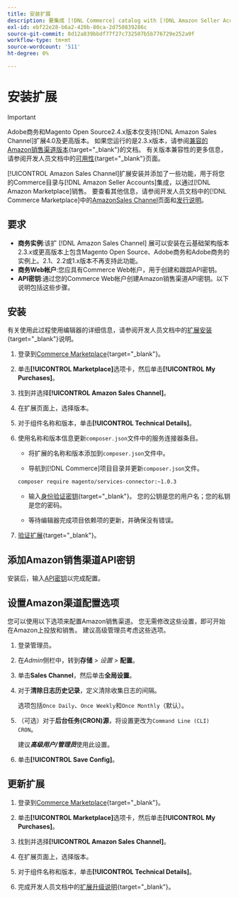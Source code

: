 ```yaml
---
title: 安装扩展
description: 要集成 [!DNL Commerce] catalog with [!DNL Amazon Seller Accounts] 并通过 [!DNL Amazon Marketplace]销售，请下载并安装AmazonSales Channel扩展。
exl-id: ebf22e28-b6a2-420b-80ca-2d750839286c
source-git-commit: 8d12a839bbdf77f27c732507b5b776729e252a9f
workflow-type: tm+mt
source-wordcount: '511'
ht-degree: 0%

---
```


# 安装扩展

>[!IMPORTANT]
>
>Adobe商务和Magento Open Source2.4.x版本仅支持[!DNL Amazon Sales Channel]扩展4.0及更高版本。 如果您运行的是2.3.x版本，请参阅[兼容的Amazon销售渠道版本](https://docs.magento.com/user-guide/v2.3/sales-channels/amazon/amazon-sales-channel.html){target=&quot;_blank&quot;}的文档。 有关版本兼容性的更多信息，请参阅开发人员文档中的[可用性](https://devdocs.magento.com/release/availability.html){target=&quot;_blank&quot;}页面。

[!UICONTROL Amazon Sales Channel]扩展安装并添加了一些功能，用于将您的Commerce目录与[!DNL Amazon Seller Accounts]集成，以通过[!DNL Amazon Marketplace]销售。 要查看其他信息，请参阅开发人员文档中的[!DNL Commerce Marketplace]中的[AmazonSales Channel](https://marketplace.magento.com/magento-module-amazon.html)页面和[发行说明](https://devdocs.magento.com/extensions/amazon-sales/release-notes/)。

## 要求

- **商务实例**:该扩 [!DNL Amazon Sales Channel] 展可以安装在云基础架构版本2.3.x或更高版本上包含Magento Open Source、Adobe商务和Adobe商务的实例上。2.1、2.2或1.x版本不再支持此功能。
- **商务Web帐户**:您应具有Commerce Web帐户，用于创建和跟踪API密钥。
- **API密钥**:通过您的Commerce Web帐户创建Amazon销售渠道API密钥。以下说明包括这些步骤。

## 安装

有关使用此过程使用编辑器的详细信息，请参阅开发人员文档中的[扩展安装](https://devdocs.magento.com/extensions/install/){target=&quot;_blank&quot;}说明。

1. 登录到[Commerce Marketplace](https://marketplace.magento.com/customer/account/){target=&quot;_blank&quot;}。

1. 单击&#x200B;**[!UICONTROL Marketplace]**&#x200B;选项卡，然后单击&#x200B;**[!UICONTROL My Purchases]**。

1. 找到并选择&#x200B;**[!UICONTROL Amazon Sales Channel]**。

1. 在扩展页面上，选择版本。

1. 对于组件名称和版本，单击&#x200B;**[!UICONTROL Technical Details]**。

1. 使用名称和版本信息更新`composer.json`文件中的服务连接器条目。

   - 将扩展的名称和版本添加到`composer.json`文件中。

   - 导航到[!DNL Commerce]项目目录并更新`composer.json`文件。

   ```bash
   composer require magento/services-connector:~1.0.3
   ```

   - 输入[身份验证密钥](https://devdocs.magento.com/guides/v2.4/install-gde/prereq/connect-auth.html){target=&quot;_blank&quot;}。 您的公钥是您的用户名；您的私钥是您的密码。

   - 等待编辑器完成项目依赖项的更新，并确保没有错误。


1. [验证扩展](https://devdocs.magento.com/extensions/install/#verify-the-extension){target=&quot;_blank&quot;}。

## 添加Amazon销售渠道API密钥

安装后，输入[API密钥](./amazon-verify-api-key.md)以完成配置。

## 设置Amazon渠道配置选项

您可以使用以下选项来配置Amazon销售渠道。 您无需修改这些设置，即可开始在Amazon上投放和销售。 建议高级管理员考虑这些选项。

1. 登录管理员。

1. 在&#x200B;_Admin_&#x200B;侧栏中，转到&#x200B;**存储** > _设置_ > **配置**。

1. 单击&#x200B;**Sales Channel**，然后单击&#x200B;**全局设置**。

1. 对于&#x200B;**清除日志历史记录**，定义清除收集日志的间隔。

   选项包括`Once Daily`、`Once Weekly`和`Once Monthly`（默认）。

1. （可选）对于&#x200B;**后台任务(CRON)源**，将设置更改为`Command Line (CLI) CRON`。

   建议&#x200B;**_高级用户/管理员_**&#x200B;使用此设置。

1. 单击&#x200B;**[!UICONTROL Save Config]**。

## 更新扩展

1. 登录到[Commerce Marketplace](https://marketplace.magento.com/customer/account/){target=&quot;_blank&quot;}。

1. 单击&#x200B;**[!UICONTROL Marketplace]**&#x200B;选项卡，然后单击&#x200B;**[!UICONTROL My Purchases]**。

1. 找到并选择&#x200B;**[!UICONTROL Amazon Sales Channel]**。

1. 在扩展页面上，选择版本。

1. 对于组件名称和版本，单击&#x200B;**[!UICONTROL Technical Details]**。

1. 完成开发人员文档中的[扩展升级说明](https://devdocs.magento.com/extensions/install/#upgrade-an-extension){target=&quot;_blank&quot;}。
